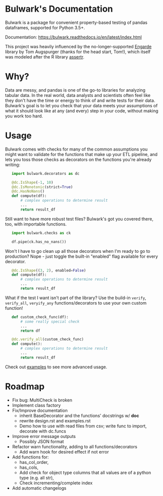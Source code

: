 Bulwark's Documentation
========================================

Bulwark is a package for convenient property-based testing of pandas dataframes, supported for Python 3.5+.

Documentation: https://bulwark.readthedocs.io/en/latest/index.html

This project was heavily influenced by the no-longer-supported [Engarde](https://github.com/TomAugspurger/engarde) library
by Tom Augspurger (thanks for the head start, Tom!), which itself was modeled after
the R library [assertr](https://github.com/ropenscilabs/assertr).


Why?
====

Data are messy, and pandas is one of the go-to libraries for analyzing tabular data.
In the real world, data analysts and scientists often feel like they don't have the time
or energy to think of and write tests for their data. Bulwark's goal is to let you check
that your data meets your assumptions of what it should look like at any (and every) step
in your code, without making you work too hard.


Usage
=====

Bulwark comes with checks for many of the common assumptions you might want to validate
for the functions that make up your ETL pipeline, and lets you toss those checks as decorators
on the functions you're already writing:

```python
   import bulwark.decorators as dc

   @dc.IsShape(-1, 10)
   @dc.IsMonotonic(strict=True)
   @dc.HasNoNans()
   def compute(df):
       # complex operations to determine result
       ...
       return result_df
```
Still want to have more robust test files? Bulwark's got you covered there, too, with importable functions.

```python
   import bulwark.checks as ck

   df.pipe(ck.has_no_nans()) 
```
Won't I have to go clean up all those decorators when I'm ready to go to production?
Nope - just toggle the built-in "enabled" flag available for every decorator.

```python
   @dc.IsShape((3, 2), enabled=False)
   def compute(df):
       # complex operations to determine result
       ...
       return result_df
```
What if the test I want isn't part of the library?
Use the build-in `verify`, `verify_all`, `veryify_any` functions/decorators to use your own
custom function!

```python
   def custom_check_func(df):
       # some really special check
       ...
       return df

   @dc.verify_all(custom_check_func)
   def compute():
       # complex operations to determine result
       ...
       return result_df
```
Check out [examples](https://bulwark.readthedocs.io/en/latest/examples.html) to see more advanced usage.


Roadmap
=======

- Fix bug: MultiCheck is broken
- Implement class factory
- Fix/Improve documentation
  - inherit BaseDecorator and the functions' docstrings w/ __doc__
  - rewrite design.rst and examples.rst
  - Demo how to use with read files from csv; write func to import, decorate with dc.funcs
- Improve error message outputs
  - Possibly JSON format
- Refactor warn functionality, adding to all functions/decorators
  - Add warn hook for desired effect if not error
- Add functions for:
  - has_col_order,
  - has_cols,
  - Add check for object type columns that all values are of a python type (e.g. all str),
  - Check incrementing/complete index
- Add automatic changelogs